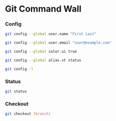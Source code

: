 # Git Command Wall

### Config

```sh
git config --global user.name "First Last"
```
```sh
git config --global user.email "user@example.com"
```
```sh
git config --global color.ui true
```
```sh
git config --global alias.st status
```
```sh
git config -l
```

### Status

```sh
git status
```

### Checkout
```sh
git checkout [branch]
```
```sh

```
```sh

```
```sh

```
```sh

```
```sh

```
```sh

```
```sh

```
